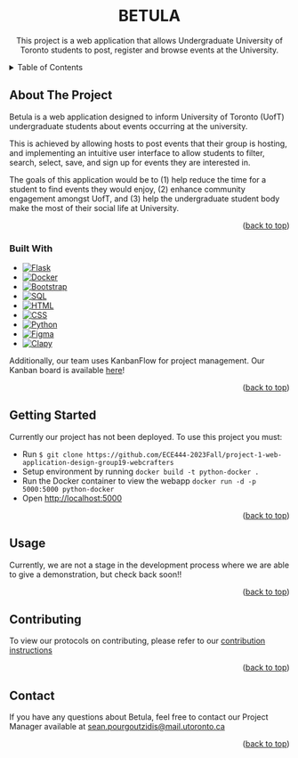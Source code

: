<a name="readme-top"></a>

<!-- PROJECT LOGO -->
<br />
<div align="center">
<h1 align="center">BETULA</h3>

  <p align="center">
    This project is a web application that allows Undergraduate University of Toronto students to post, register and browse events at the University.
  </p>
</div>

<!-- TABLE OF CONTENTS --> 

<details>
  <summary>Table of Contents</summary>
  <ol>
    <li>
      <a href="#about-the-project">About The Project</a>
      <ul>
        <li><a href="#built-with">Built With</a></li>
      </ul>
    </li>
    <li>
      <a href="#getting-started">Getting Started</a>
    </li>
    <li><a href="#usage">Usage</a></li>
    <li><a href="#contributing">Contributing</a></li>
    <li><a href="#contact">Contact</a></li>
  </ol>
</details> 

<!-- ABOUT THE PROJECT -->
## About The Project

Betula is a web application designed to inform University of Toronto (UofT) undergraduate students about events occurring at the university. 

This is achieved by allowing hosts to post events that their group is hosting, and implementing an intuitive user interface to allow students to filter, search, select, save, and sign up for events they are interested in. 

The goals of this application would be to (1) help reduce the time for a student to find events they would enjoy, (2) enhance community engagement amongst UofT, and (3) help the undergraduate student body make the most of their social life at University.  

<p align="right">(<a href="#readme-top">back to top</a>)</p> 


### Built With

* [![Flask][Flask.com]][Flask-url]
* [![Docker][Docker.com]][Docker-url]
* [![Bootstrap][Bootstrap.com]][Bootstrap-url]
* [![SQL][SQL.com]][SQL-url]
* [![HTML][HTML.com]][HTML-url]
* [![CSS][CSS.com]][CSS-url]
* [![Python][Python.com]][Python-url]
* [![Figma][Figma.com]][Figma-url]
* [![Clapy][Clapy.com]][Clapy-url]


Additionally, our team uses KanbanFlow for project management. Our Kanban board is available [here](https://kanbanflow.com/board/ST3BL3S)!

<p align="right">(<a href="#readme-top">back to top</a>)</p>

<!-- GETTING STARTED -->
## Getting Started

Currently our project has not been deployed. To use this project you must:

* Run ```$ git clone https://github.com/ECE444-2023Fall/project-1-web-application-design-group19-webcrafters ```
* Setup environment by running ```docker build -t python-docker .```
* Run the Docker container to view the webapp ```docker run -d -p 5000:5000 python-docker```
* Open [http://localhost:5000](http://localhost:5000)

<p align="right">(<a href="#readme-top">back to top</a>)</p>

<!-- USAGE EXAMPLES -->
## Usage

Currently, we are not a stage in the development process where we are able to give a demonstration, but check back soon!!

<p align="right">(<a href="#readme-top">back to top</a>)</p>


<!-- CONTRIBUTING -->
## Contributing

To view our protocols on contributing, please refer to our [contribution instructions](https://github.com/ECE444-2023Fall/project-1-web-application-design-group19-webcrafters/Contribution.md)

<p align="right">(<a href="#readme-top">back to top</a>)</p>

<!-- CONTACT -->
## Contact

If you have any questions about Betula, feel free to contact our Project Manager available at sean.pourgoutzidis@mail.utoronto.ca

<p align="right">(<a href="#readme-top">back to top</a>)</p>

<!-- Links & Images -->
[Flask.com]: https://img.shields.io/badge/Flask-563D7C?style=flask&logo=flask&logoColor=white&color=orange
[Flask-url]:https://flask.palletsprojects.com/en/3.0.x/
[Docker.com]: https://img.shields.io/badge/Docker-563D7C?logo=docker&logoColor=white&color=blue
[Docker-url]: https://www.docker.com
[Bootstrap.com]: https://img.shields.io/badge/Bootstrap-563D7C?style=for-the-badge&logo=bootstrap&logoColor=white
[Bootstrap-url]: https://getbootstrap.com
[SQL.com]: https://img.shields.io/badge/SQL-563D7C?logo=mysql&logoColor=white&color=black
[SQL-url]: https://www.mysql.com
[HTML.com]: https://img.shields.io/badge/HTML-563D7C?logo=html5&logoColor=white&color=green
[HTML-url]: https://html.com
[CSS.com]: https://img.shields.io/badge/CSS-563D7C?logo=css3&logoColor=white&color=green
[CSS-url]: https://www.w3.org/Style/CSS/Overview.en.html
[Python.com]: https://img.shields.io/badge/Python-563D7C?logo=python&logoColor=white&color=yellow
[Python-url]: https://www.python.org
[Figma.com]: https://img.shields.io/badge/Figma-563D7C?logo=figma&logoColor=white&color=red
[Figma-url]: https://www.figma.com
[Clapy.com]: https://img.shields.io/badge/Clapy-563D7C?logo=clapy&logoColor=white&color=grey
[Clapy-url]: https://clapy.co